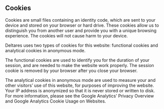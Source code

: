 ## Cookies

Cookies are small files containing an identity code, which are sent to your device and stored on your browser or hard drive. These cookies allow us to distinguish you from another user and provide you with a unique browsing experience. The cookies will not cause harm to your device.

Deltares uses two types of cookies for this website: functional cookies and analytical cookies in anonymous mode.

The functional cookies are used to identify you for the duration of your session, and are needed to make the website work properly. The session cookie is removed by your browser after you close your browser.

The analytical cookies in anonymous mode are used to measure your and other visitors’ use of this website, for purposes of improving the website. Your IP address is anonymized so that it is never stored or written to disk. For more information, please see the Google Analytics’ Privacy Overview and Google Analytics Cookie Usage on Websites.
